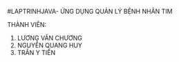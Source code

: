 #LAPTRINHJAVA-
ỨNG DỤNG QUẢN LÝ BỆNH NHÂN TIM

THÀNH VIÊN:
1. LƯƠNG VĂN CHƯƠNG
2. NGUYỄN QUANG HUY
3. TRẦN Y TIẾN


